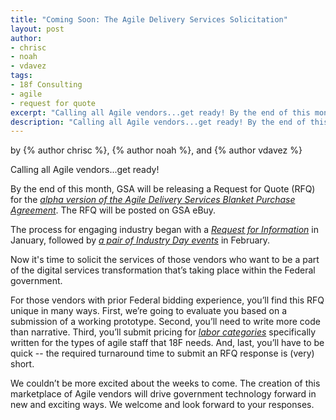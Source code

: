 ```yaml
---
title: "Coming Soon: The Agile Delivery Services Solicitation"
layout: post
author:
- chrisc
- noah
- vdavez
tags:
- 18f Consulting
- agile
- request for quote
excerpt: "Calling all Agile vendors...get ready! By the end of this month, GSA will be releasing a Request for Quote (RFQ) for the alpha version of the Agile Delivery Services Blanket Purchase Agreement"
description: "Calling all Agile vendors...get ready! By the end of this month, GSA will be releasing a Request for Quote (RFQ) for the alpha version of the Agile Delivery Services Blanket Purchase Agreement"
---
```


<p class="authors">
  by {% author chrisc %}, {% author noah %}, and {% author vdavez %}
</p>

Calling all Agile vendors...get ready!

By the end of this month, GSA will be releasing a Request for Quote
(RFQ) for the [*alpha version of the Agile Delivery Services Blanket
Purchase
Agreement*](https://18f.gsa.gov/2015/01/08/creating-a-federal-marketplace-for-agile-delivery-services/).
The RFQ will be posted on GSA eBuy.

The process for engaging industry began with a [*Request for
Information*](https://www.fbo.gov/index?s=opportunity&mode=form&tab=core&id=e0807fc8a69115f0e352f6f0c135697a)
in January, followed by [*a pair of Industry Day
events*](https://18f.gsa.gov/2015/02/12/highlights-from-the-agile-delivery-services-industry-day-events/)
in February.

Now it's time to solicit the services of those vendors who want to be a part of the digital services transformation that’s taking place within the Federal government.

For those vendors with prior Federal bidding experience, you’ll find this RFQ unique in many ways. First, we’re going to evaluate you based on a submission of a working prototype. Second, you’ll need to write more code than narrative. Third, you’ll submit pricing for [*labor
categories*](https://18f.gsa.gov/2015/03/10/Labor-Category-Descriptions-for-Agile-Procurements/) specifically written for the types of agile staff that 18F needs. And, last, you’ll have to be quick -- the required turnaround time to submit an RFQ response is (very) short.

We couldn’t be more excited about the weeks to come. The creation of this marketplace of Agile vendors will drive government technology forward in new and exciting ways. We welcome and look forward to your responses.
